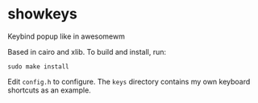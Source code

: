 # showkeys

Keybind popup like in awesomewm

Based in cairo and xlib. To build and install, run:

```
sudo make install
```

Edit `config.h` to configure. The `keys` directory contains my own keyboard shortcuts as an example.
